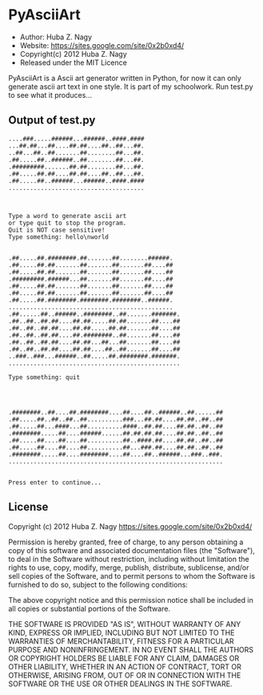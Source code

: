 PyAsciiArt
==========

* Author: Huba Z. Nagy 
* Website: https://sites.google.com/site/0x2b0xd4/
* Copyright(c) 2012 Huba Z. Nagy
* Released under the MIT Licence

PyAsciiArt is a Ascii art generator written in Python, for now it can only 
generate ascii art text in one style. It is part of my schoolwork. Run test.py
to see what it produces...

Output of test.py
-----------------
	
	....###.....######...######..####.####
	...##.##...##....##.##....##..##...##.
	..##...##..##.......##........##...##.
	.##.....##..######..##........##...##.
	.#########.......##.##........##...##.
	.##.....##.##....##.##....##..##...##.
	.##.....##..######...######..####.####
	......................................



	Type a word to generate ascii art
	or type quit to stop the program.
	Quit is NOT case sensitive!
	Type something: hello\nworld


	.##.....##.########.##.......##........######.
	.##.....##.##.......##.......##.......##....##
	.##.....##.##.......##.......##.......##....##
	.#########.######...##.......##.......##....##
	.##.....##.##.......##.......##.......##....##
	.##.....##.##.......##.......##.......##....##
	.##.....##.########.########.########..######.
	..............................................
	.##......##..######..########..##.......#######.
	.##..##..##.##....##.##.....##.##.......##....##
	.##..##..##.##....##.##.....##.##.......##....##
	.##..##..##.##....##.########..##.......##....##
	.##..##..##.##....##.##...##...##.......##....##
	.##..##..##.##....##.##....##..##.......##....##
	..###..###...######..##.....##.########.#######.
	................................................

	Type something: quit




	.########..##....##.########....##....##..######..##......##
	.##.....##..##..##..##..........###...##.##....##.##..##..##
	.##.....##...####...##..........####..##.##....##.##..##..##
	.########.....##....######......##.##.##.##....##.##..##..##
	.##.....##....##....##..........##..####.##....##.##..##..##
	.##.....##....##....##..........##...###.##....##.##..##..##
	.########.....##....########....##....##..######...###..###.
	............................................................


	Press enter to continue...


License
-------

Copyright (c) 2012 Huba Z. Nagy <https://sites.google.com/site/0x2b0xd4/>

Permission is hereby granted, free of charge, to any person obtaining a copy
of this software and associated documentation files (the "Software"), to deal
in the Software without restriction, including without limitation the rights
to use, copy, modify, merge, publish, distribute, sublicense, and/or sell
copies of the Software, and to permit persons to whom the Software is
furnished to do so, subject to the following conditions:

The above copyright notice and this permission notice shall be included in
all copies or substantial portions of the Software.

THE SOFTWARE IS PROVIDED "AS IS", WITHOUT WARRANTY OF ANY KIND, EXPRESS OR
IMPLIED, INCLUDING BUT NOT LIMITED TO THE WARRANTIES OF MERCHANTABILITY,
FITNESS FOR A PARTICULAR PURPOSE AND NONINFRINGEMENT. IN NO EVENT SHALL THE
AUTHORS OR COPYRIGHT HOLDERS BE LIABLE FOR ANY CLAIM, DAMAGES OR OTHER
LIABILITY, WHETHER IN AN ACTION OF CONTRACT, TORT OR OTHERWISE, ARISING FROM,
OUT OF OR IN CONNECTION WITH THE SOFTWARE OR THE USE OR OTHER DEALINGS IN
THE SOFTWARE.